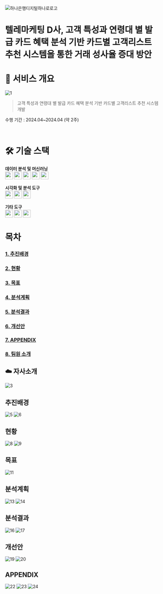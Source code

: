 ![하나은행디지털하나로로고](https://github.com/HRHRHRSSS/IToutsourcing_data_project/assets/138752144/9d1330a5-9adb-4a67-afc6-0c2749ea6509)
<br>

# 텔레마케팅 D사, 고객 특성과 연령대 별 발급 카드 혜택 분석 기반 카드별 고객리스트 추천 시스템을 통한 거래 성사율 증대 방안

# 📌 서비스 개요
![1](https://github.com/HRHRHRSSS/telemarketing_data_project/assets/138752144/b3094a3d-134b-49f7-be87-040fcdb12445)

>  고객 특성과 연령대 별 발급 카드 혜택 분석 기반 카드별 고객리스트 추천 시스템 개발

수행 기간 : 2024.04~2024.04 (약 2주)

<br>

# 🛠️ 기술 스택
**데이터 분석 및 머신러닝**
<br/>
<img src="https://img.shields.io/badge/python-3776AB?style=for-the-badge&logo=python&logoColor=white" width="auto" height="25">
<img src="https://img.shields.io/badge/scikitlearn-F7931E?style=for-the-badge&logo=scikit-learn&logoColor=white" width="auto" height="25">
<img src="https://img.shields.io/badge/pandas-150458?style=for-the-badge&logo=pandas&logoColor=white" width="auto" height="25">
<img src="https://img.shields.io/badge/numpy-013243?style=for-the-badge&logo=numpy&logoColor=white" width="auto" height="25">
<img src="https://img.shields.io/badge/jupyter-F37626?style=for-the-badge&logo=jupyter&logoColor=white" width="auto" height="25">


**시각화 및 분석 도구**
<br/>
<img src="https://img.shields.io/badge/plotly-3F4F75?style=for-the-badge&logo=plotly&logoColor=white" width="auto" height="25">
<img src="https://img.shields.io/badge/seaborn-388E3C?style=for-the-badge&logo=seaborn&logoColor=white" width="auto" height="25">
<img src="https://img.shields.io/badge/matplotlib-3776AB?style=for-the-badge&logo=matplotlib&logoColor=white" width="auto" height="25">

**기타 도구**
<br/>
<img src="https://img.shields.io/badge/figma-F24E1E?style=for-the-badge&logo=figma&logoColor=white" width="auto" height="25">
<img src="https://img.shields.io/badge/canva-00C4CC?style=for-the-badge&logo=canva&logoColor=white" width="auto" height="25">
<img src="https://img.shields.io/badge/github-181717?style=for-the-badge&logo=github&logoColor=white" width="auto" height="25">
<br/>

# 목차

### [**1. 추진배경**](#추진배경)

### [**2. 현황**](#현황)

### [**3. 목표**](#목표)

### [**4. 분석계획**](#분석계획)

### [**5. 분석결과**](#분석결과)

### [**6. 개선안**](#개선안)

### [**7. APPENDIX**](#appendix)

### [**8. 팀원 소개**](#팀원-소개)

## ☁️ 자사소개
![3](https://github.com/HRHRHRSSS/telemarketing_data_project/assets/138752144/ec2fa780-a6c4-4211-bd4e-51dcff85e6be)

## 추진배경
![5](https://github.com/HRHRHRSSS/telemarketing_data_project/assets/138752144/2136850a-78f9-4642-bb7e-c28f06ec961e)
![6](https://github.com/HRHRHRSSS/telemarketing_data_project/assets/138752144/8f4e8ba2-622b-4e58-b384-8af91a179673)

## 현황
![8](https://github.com/HRHRHRSSS/telemarketing_data_project/assets/138752144/7bcfb7fd-0f9f-4abc-8224-2f5f595ebe15)
![9](https://github.com/HRHRHRSSS/telemarketing_data_project/assets/138752144/16833899-50fa-41b7-acde-75a45a765c28)

## 목표
![11](https://github.com/HRHRHRSSS/telemarketing_data_project/assets/138752144/4cd17314-ea02-4d93-a6ad-da8e958bb965)

## 분석계획
![13](https://github.com/HRHRHRSSS/telemarketing_data_project/assets/138752144/4f8cca5e-7c15-4a73-a900-be4b4d5ca5ac)
![14](https://github.com/HRHRHRSSS/telemarketing_data_project/assets/138752144/c139cd2c-b5db-4974-8297-3f9c6cbd1459)

## 분석결과
![16](https://github.com/HRHRHRSSS/telemarketing_data_project/assets/138752144/9430537a-45e7-4e65-a544-b1ac37b3e017)
![17](https://github.com/HRHRHRSSS/telemarketing_data_project/assets/138752144/1de7ce7d-e24d-41cd-a932-5301fe92633f)

## 개선안
![19](https://github.com/HRHRHRSSS/telemarketing_data_project/assets/138752144/5f807448-93c4-46c1-8d34-f5516e3003c0)
![20](https://github.com/HRHRHRSSS/telemarketing_data_project/assets/138752144/bc8bb128-3e95-4003-aeee-6745d43bfce1)

## APPENDIX
![22](https://github.com/HRHRHRSSS/telemarketing_data_project/assets/138752144/0788e8f7-0b8d-4576-bdea-e5fcc9e11642)
![23](https://github.com/HRHRHRSSS/telemarketing_data_project/assets/138752144/2787530c-da2a-4ebd-9a20-ef24dec0ed19)
![24](https://github.com/HRHRHRSSS/telemarketing_data_project/assets/138752144/5de29198-d19c-4216-aa81-59d16ddc9dce)


